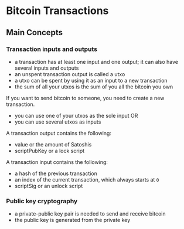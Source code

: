 # Bitcoin Transactions

## Main Concepts

### Transaction inputs and outputs

- a transaction has at least one input and one output; it can also have several inputs and outputs
- an unspent transaction output is called a utxo
- a utxo can be spent by using it as an input to a new transaction
- the sum of all your utxos is the sum of you all the bitcoin you own

If you want to send bitcoin to someone, you need to create a new transaction.
- you can use one of your utxos as the sole input OR
- you can use several utxos as inputs 


A transaction output contains the following:
- value or the amount of Satoshis 
- scriptPubKey or a lock script

A transaction input contains the following:
- a hash of the previous transaction
- an index of the current transaction, which always starts at `0`
- scriptSig or an unlock script 

### Public key cryptography 

- a private-public key pair is needed to send and receive bitcoin
- the public key is generated from the private key 

